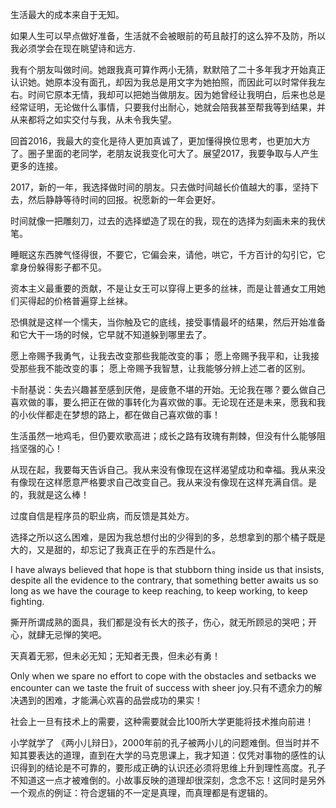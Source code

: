 生活最大的成本来自于无知。

如果人生可以早点做好准备，生活就不会被眼前的苟且敲打的这么猝不及防，所以我必须学会在现在眺望诗和远方.

我有个朋友叫做时间。她跟我真可算作两小无猜，默默陪了二十多年我才开始真正认识她。她原本没有面孔，却因为我总是用文字为她拍照，而因此可以时常伴我左右。时间它原本无情，我却可以把她当做朋友。因为她曾经让我明白，后来也总是经常证明，无论做什么事情，只要我付出耐心，她就会陪我甚至帮我等到结果，并从来都将之如实交付与我，从未令我失望。

回首2016，我最大的变化是待人更加真诚了，更加懂得换位思考，也更加大方了。圈子里面的老同学，老朋友说我变化可大了。展望2017，我要争取与人产生更多的连接。

2017，新的一年，我选择做时间的朋友。只去做时间越长价值越大的事，坚持下去，然后静静等待时间的回报。祝愿新的一年会更好。

时间就像一把雕刻刀，过去的选择塑造了现在的我，现在的选择为刻画未来的我伏笔。

睡眠这东西脾气怪得很，不要它，它偏会来，请他，哄它，千方百计的勾引它，它拿身份躲得影子都不见。

资本主义最重要的贡献，不是让女王可以穿得上更多的丝袜，而是让普通女工用她们买得起的价格普遍穿上丝袜。

恐惧就是这样一个懦夫，当你触及它的底线，接受事情最坏的结果，然后开始准备和它大干一场的时候，它早就不知道躲到哪里去了。

愿上帝赐予我勇气，让我去改变那些我能改变的事；
愿上帝赐予我平和，让我接受那些我不能改变的事；
愿上帝赐予我智慧，让我能够分辨上述二者的区别。

卡耐基说：失去兴趣甚至感到厌倦，是疲惫不堪的开始。无论我在哪？要么做自己喜欢做的事，要么把正在做的事转化为喜欢做的事。无论现在还是未来，愿我和我的小伙伴都走在梦想的路上，都在做自己喜欢做的事！

生活虽然一地鸡毛，但仍要欢歌高进；成长之路有玫瑰有荆棘，但没有什么能够阻挡坚强的心！

从现在起，我要每天告诉自己。我从来没有像现在这样渴望成功和幸福。我从来没有像现在这样愿意严格要求自己改变自己。我从来没有像现在这样充满自信。是的，我就是这么棒！

过度自信是程序员的职业病，而反馈是其处方。

选择之所以这么困难，是因为我总想付出的少得到的多，总想拿到的那个橘子既是大的，又是甜的，却忘记了我真正在乎的东西是什么。

I have always believed that hope is that stubborn thing inside us
that insists, despite all the evidence to the
contrary, that something better awaits us so long as we have the courage to
keep reaching, to keep working, to keep fighting.

撕开所谓成熟的面具，我们都是没有长大的孩子，伤心，就无所顾忌的哭吧；开心，就肆无忌惮的笑吧。

天真着无邪，但未必无知；无知者无畏，但未必有勇！

Only when we spare no effort to cope with the obstacles and setbacks we encounter can we taste the fruit of success with sheer joy.只有不遗余力的解决遇到的困难，才能满心欢喜的品尝成功的果实！

社会上一旦有技术上的需要，这种需要就会比100所大学更能将技术推向前进！

小学就学了 《两小儿辩日》，2000年前的孔子被两小儿的问题难倒。但当时并不知其要表达的道理，直到在大学的马克思课上，我才知道：仅凭对事物的感性的认识得到的结论是不可靠的，要形成正确的认识还必须将思维上升到理性高度。孔子不知道这一点才被难倒的。小故事反映的道理却很深刻，念念不忘！这同时是另外一个观点的例证：符合逻辑的不一定是真理，而真理都是有逻辑的。